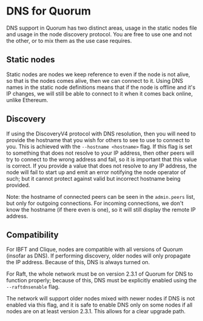 # DNS for Quorum

DNS support in Quorum has two distinct areas, usage in the static nodes file and usage in the 
node discovery protocol. You are free to use one and not the other, or to mix them as the use case
requires.

## Static nodes

Static nodes are nodes we keep reference to even if the node is not alive, so that is the nodes comes alive, 
then we can connect to it. Using DNS names in the static node definitions means that if the node is offline and
it's IP changes, we will still be able to connect to it when it comes back online, unlike Ethereum. 

## Discovery

If using the DiscoveryV4 protocol with DNS resolution, then you will need to provide the hostname that you wish
for others to see to use to connect to you. This is achieved with the `--hostname <hostname>` flag. If this 
flag is set to something that does not resolve to your IP address, then other peers will try to connect to
the wrong address and fail, so it is important that this value is correct.
If you provide a value that does not resolve to any IP address, the node will fail to start up and emit an error
notifying the node operator of such; but it cannot protect against valid but incorrect hostname being provided.

Note: the hostname of connected peers can be seen in the `admin.peers` list, but only for outgoing connections. For 
incoming connections, we don't know the hostname (if there even is one), so it will still display the remote IP address.

## Compatibility
For IBFT and Clique, nodes are compatible with all versions of Quorum (insofar as DNS). If performing discovery, older
nodes will only propagate the IP address. Because of this, DNS is always turned on.

For Raft, the whole network must be on version 2.3.1 of Quorum for DNS to function properly; because of this, DNS must 
be explicitly enabled using the `--raftdnsenable` flag. 

The network will support older nodes mixed with newer nodes if DNS is not enabled via this flag, and it is safe to 
enable DNS only on some nodes if all nodes are on at least version 2.3.1. This allows for a clear upgrade path.